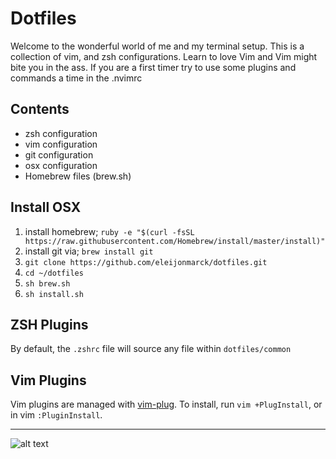 # Dotfiles

Welcome to the wonderful world of me and my terminal setup. This is a collection of vim, and zsh configurations.
Learn to love Vim and Vim might bite you in the ass. If you are a first timer try to use some plugins and commands a time in the .nvimrc

## Contents

+ zsh configuration
+ vim configuration
+ git configuration
+ osx configuration
+ Homebrew files (brew.sh)

## Install OSX

1. install homebrew; `ruby -e "$(curl -fsSL https://raw.githubusercontent.com/Homebrew/install/master/install)"`
1. install git via; `brew install git`
1. `git clone https://github.com/eleijonmarck/dotfiles.git`
1. `cd ~/dotfiles`
1. `sh brew.sh`
1. `sh install.sh`

## ZSH Plugins
By default, the `.zshrc` file will source any file within `dotfiles/common`

## Vim Plugins
Vim plugins are managed with [vim-plug](https://github.com/junegunn/vim-plug). To install, run `vim +PlugInstall`, or in vim `:PluginInstall`.

---

![alt text](http://yannesposito.com/Scratch/img/blog/Learn-Vim-Progressively/uber_leet_use_vim.jpg "You are 1337!")

